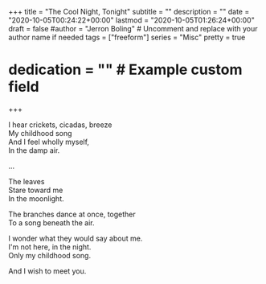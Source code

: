 +++
title = "The Cool Night, Tonight"
subtitle = ""
description = ""
date = "2020-10-05T00:24:22+00:00"
lastmod = "2020-10-05T01:26:24+00:00"
draft = false
#author = "Jerron Boling" # Uncomment and replace with your author name if needed
tags = ["freeform"]
series = "Misc"
pretty = true
# dedication = "" # Example custom field
+++

I hear crickets, cicadas, breeze  
My childhood song  
And I feel wholly myself,  
In the damp air. 

...

The leaves  
Stare toward me  
In the moonlight.

The branches dance at once, together  
To a song beneath the air.

I wonder what they would say about me.  
I'm not here, in the night.   
Only my childhood song.

And I wish to meet you. 



